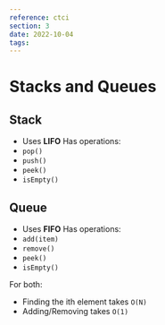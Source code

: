 ```yaml
---
reference: ctci
section: 3
date: 2022-10-04
tags: 
---
```


# Stacks and Queues

## Stack
- Uses **LIFO**
Has operations:
- `pop()`
- `push()`
- `peek()`
- `isEmpty()`

## Queue
- Uses **FIFO**
Has operations:
- `add(item)`
- `remove()`
- `peek()`
- `isEmpty()`

For both:
- Finding the ith element takes `O(N)`
- Adding/Removing takes `O(1)`